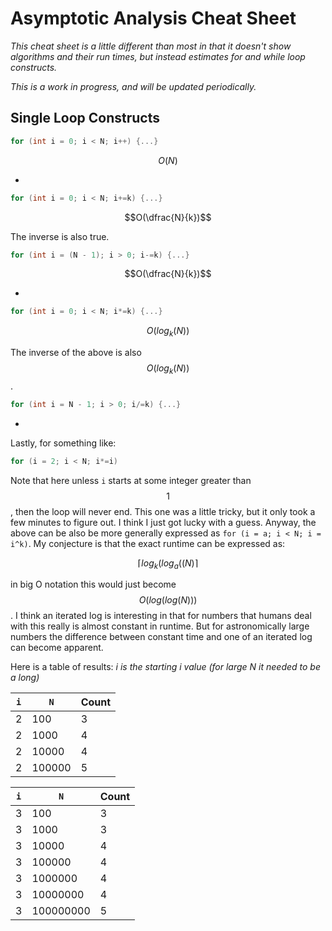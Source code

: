 # Asymptotic Analysis Cheat Sheet

*This cheat sheet is a little different than most in that it doesn't show algorithms and their run times, but instead estimates for and while loop constructs.*

*This is a work in progress, and will be updated periodically.*

## Single Loop Constructs

```cpp
for (int i = 0; i < N; i++) {...}
```
$$O(N)$$

-

```cpp
for (int i = 0; i < N; i+=k) {...}
```
$$O(\dfrac{N}{k})$$

The inverse is also true.

```cpp
for (int i = (N - 1); i > 0; i-=k) {...}
```
$$O(\dfrac{N}{k})$$

-

```cpp
for (int i = 0; i < N; i*=k) {...}
```

$$O(log_{k}(N))$$

The inverse of the above is also $$O(log_{k}(N))$$.

```cpp
for (int i = N - 1; i > 0; i/=k) {...}
```

-

Lastly, for something like:

```cpp
for (i = 2; i < N; i*=i)
```

Note that here unless `i` starts at some integer greater than $$1$$, then the loop will never end. This one was a little tricky, but it only took a few minutes to figure out. I think I just got lucky with a guess. Anyway, the above can be also be more generally expressed as `for (i = a; i < N; i = i^k)`. My conjecture is that the exact runtime can be expressed as:

$$\lceil log_{k}(log_{a}((N) \rceil$$

in big O notation this would just become $$O(log(log(N)))$$. I think an iterated log is interesting in that for numbers that humans deal with this really is almost constant in runtime. But for astronomically large numbers the difference between constant time and one of an iterated log can become apparent.

Here is a table of results:
*i is the starting i value (for large N it needed to be a long)*

`i` | `N` | Count |
--- | --- | --- |
2 | 100 | 3
2 | 1000 | 4
2 | 10000 | 4
2 | 100000 | 5

`i` | `N` | Count |
--- | --- | --- |
3 | 100 | 3
3 | 1000 | 3
3 | 10000 | 4
3 | 100000 | 4
3 | 1000000 | 4
3 | 10000000 | 4
3 | 100000000 | 5

